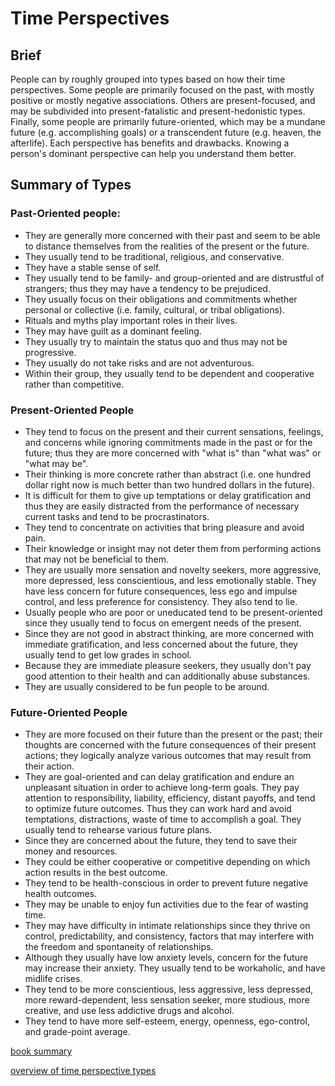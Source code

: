 # Time Perspectives

## Brief

People can by roughly grouped into types based on how their time perspectives. Some people are primarily focused on the past, with mostly positive
or mostly negative associations. Others are present-focused, and may be subdivided into present-fatalistic and present-hedonistic types.
Finally, some people are primarily future-oriented, which may be a mundane future (e.g. accomplishing goals) or a transcendent future (e.g.
heaven, the afterlife). Each perspective has benefits and drawbacks. Knowing a person's dominant perspective can help you understand them
better.

## Summary of Types

### Past-Oriented people:

- They are generally more concerned with their past and seem to be able to distance themselves from the realities of the present or the future.
- They usually tend to be traditional, religious, and conservative.
- They have a stable sense of self.
- They usually tend to be family- and group-oriented and are distrustful of strangers; thus they may have a tendency to be prejudiced.
- They usually focus on their obligations and commitments whether personal or collective (i.e. family, cultural, or tribal obligations).
- Rituals and myths play important roles in their lives.
- They may have guilt as a dominant feeling.
- They usually try to maintain the status quo and thus may not be progressive.
- They usually do not take risks and are not adventurous.
- Within their group, they usually tend to be dependent and cooperative rather than competitive.

### Present-Oriented People

- They tend to focus on the present and their current sensations, feelings, and concerns while ignoring commitments made in the past or for the future; thus they are more concerned with "what is" than "what was" or "what may be".
- Their thinking is more concrete rather than abstract (i.e. one hundred dollar right now is much better than two hundred dollars in the future).
- It is difficult for them to give up temptations or delay gratification and thus they are easily distracted from the performance of necessary current tasks and tend to be procrastinators.
- They tend to concentrate on activities that bring pleasure and avoid pain.
- Their knowledge or insight may not deter them from performing actions that may not be beneficial to them.
- They are usually more sensation and novelty seekers, more aggressive, more depressed, less conscientious, and less emotionally stable. They have less concern for future consequences, less ego and impulse control, and less preference for consistency. They also tend to lie.
- Usually people who are poor or uneducated tend to be present-oriented since they usually tend to focus on emergent needs of the present.
- Since they are not good in abstract thinking, are more concerned with immediate gratification, and less concerned about the future, they usually tend to get low grades in school.
- Because they are immediate pleasure seekers, they usually don't pay good attention to their health and can additionally abuse substances.
- They are usually considered to be fun people to be around.

### Future-Oriented People

- They are more focused on their future than the present or the past; their thoughts are concerned with the future consequences of their present actions; they logically analyze various outcomes that may result from their action.
- They are goal-oriented and can delay gratification and endure an unpleasant situation in order to achieve long-term goals. They pay attention to responsibility, liability, efficiency, distant payoffs, and tend to optimize future outcomes. Thus they can work hard and avoid temptations, distractions, waste of time to accomplish a goal. They usually tend to rehearse various future plans.
- Since they are concerned about the future, they tend to save their money and resources.
- They could be either cooperative or competitive depending on which action results in the best outcome.
- They tend to be health-conscious in order to prevent future negative health outcomes.
- They may be unable to enjoy fun activities due to the fear of wasting time.
- They may have difficulty in intimate relationships since they thrive on control, predictability, and consistency, factors that may interfere with the freedom and spontaneity of relationships.
- Although they usually have low anxiety levels, concern for the future may increase their anxiety. They usually tend to be workaholic, and have midlife crises.
- They tend to be more conscientious, less aggressive, less depressed, more reward-dependent, less sensation seeker, more studious, more creative, and use less addictive drugs and alcohol.
- They tend to have more self-esteem, energy, openness, ego-control, and grade-point average.

[book summary](https://sivers.org/book/TimeParadox)

[overview of time perspective types](http://www.thetimeparadox.com/2008/08/03/an-overview-of-time-perspective-types/)

